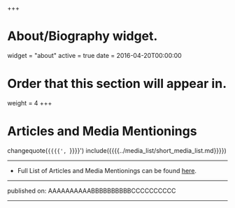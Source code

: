 +++
# About/Biography widget.
widget = "about"
active = true
date = 2016-04-20T00:00:00

# Order that this section will appear in.
weight = 4
+++

# Articles and Media Mentionings

changequote(`{{{{', `}}}}')
include({{{{../media_list/short_media_list.md}}}})

----------

* Full List of Articles and Media Mentionings can be found [here](https://github.com/gutsche/ForThePublic/raw/master/media_list/media_list.pdf).

----------

published on: AAAAAAAAAABBBBBBBBBBCCCCCCCCCC

----------
